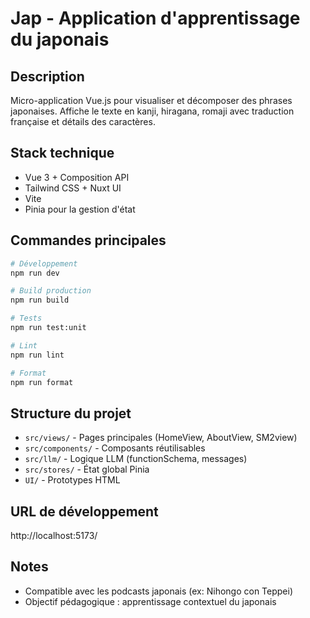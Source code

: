 # Jap - Application d'apprentissage du japonais

## Description
Micro-application Vue.js pour visualiser et décomposer des phrases japonaises. Affiche le texte en kanji, hiragana, romaji avec traduction française et détails des caractères.

## Stack technique
- Vue 3 + Composition API
- Tailwind CSS + Nuxt UI
- Vite
- Pinia pour la gestion d'état

## Commandes principales
```bash
# Développement
npm run dev

# Build production
npm run build

# Tests
npm run test:unit

# Lint
npm run lint

# Format
npm run format
```

## Structure du projet
- `src/views/` - Pages principales (HomeView, AboutView, SM2view)
- `src/components/` - Composants réutilisables
- `src/llm/` - Logique LLM (functionSchema, messages)
- `src/stores/` - État global Pinia
- `UI/` - Prototypes HTML

## URL de développement
http://localhost:5173/

## Notes
- Compatible avec les podcasts japonais (ex: Nihongo con Teppei)
- Objectif pédagogique : apprentissage contextuel du japonais